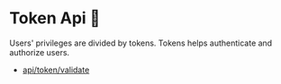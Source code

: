 # Token Api 🎫

Users' privileges are divided by tokens. Tokens helps authenticate and authorize users.

- [api/token/validate](./01_validate.md)
